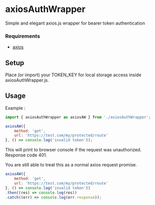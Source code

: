 # axiosAuthWrapper

Simple and elegant axios.js wrapper for bearer token authentication
### Requirements
- [axios](https://github.com/axios/axios)

## Setup

Place (or import) your TOKEN_KEY for local storage access inside axiosAuthWrapper.js.

## Usage

Example :

```javascript
import { axiosAuthWrapper as axiosAW } from './axiosAuthWrapper';

axiosAW({
    method: 'get',
    url: 'https://test.com/my/protected/route'
}, () => console.log('invalid token'));

```

This will print to browser console if the request was unauthorized.
Response code 401.

You are still able to treat this as a normal axios request promise.

```javascript
axiosAW({
    method: 'get',
    url: 'https://test.com/my/protected/route'
}, () => console.log('invalid token'))
.then((res) => console.log(res))
.catch((err) => console.log(err.response));

```
